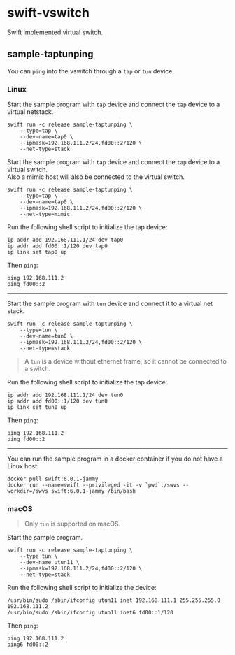 # swift-vswitch

Swift implemented virtual switch.

## sample-taptunping

You can `ping` into the vswitch through a `tap` or `tun` device.

### Linux

Start the sample program with `tap` device and connect the `tap` device to a virtual netstack.

```shell
swift run -c release sample-taptunping \
    --type=tap \
    --dev-name=tap0 \
    --ipmask=192.168.111.2/24,fd00::2/120 \
    --net-type=stack
```

Start the sample program with `tap` device and connect the `tap` device to a virtual switch.  
Also a mimic host will also be connected to the virtual switch.

```shell
swift run -c release sample-taptunping \
    --type=tap \
    --dev-name=tap0 \
    --ipmask=192.168.111.2/24,fd00::2/120 \
    --net-type=mimic
```

Run the following shell script to initialize the tap device:

```shell
ip addr add 192.168.111.1/24 dev tap0
ip addr add fd00::1/120 dev tap0
ip link set tap0 up
```

Then `ping`:

```shell
ping 192.168.111.2
ping fd00::2
```

---

Start the sample program with `tun` device and connect it to a virtual net stack.

```shell
swift run -c release sample-taptunping \
    --type=tun \
    --dev-name=tun0 \
    --ipmask=192.168.111.2/24,fd00::2/120 \
    --net-type=stack
```

> A `tun` is a device without ethernet frame, so it cannot be connected to a switch.

Run the following shell script to initialize the tap device:

```shell
ip addr add 192.168.111.1/24 dev tun0
ip addr add fd00::1/120 dev tun0
ip link set tun0 up
```

Then `ping`:

```shell
ping 192.168.111.2
ping fd00::2
```

---

You can run the sample program in a docker container if you do not have a Linux host:

```shell
docker pull swift:6.0.1-jammy
docker run --name=swift --privileged -it -v `pwd`:/swvs --workdir=/swvs swift:6.0.1-jammy /bin/bash
```

### macOS

> Only `tun` is supported on macOS.

Start the sample program.

```shell
swift run -c release sample-taptunping \
    --type tun \
    --dev-name utun11 \
    --ipmask=192.168.111.2/24,fd00::2/120 \
    --net-type=stack
```

Run the following shell script to initialize the device:

```shell
/usr/bin/sudo /sbin/ifconfig utun11 inet 192.168.111.1 255.255.255.0 192.168.111.2
/usr/bin/sudo /sbin/ifconfig utun11 inet6 fd00::1/120
```

Then `ping`:

```shell
ping 192.168.111.2
ping6 fd00::2
```
